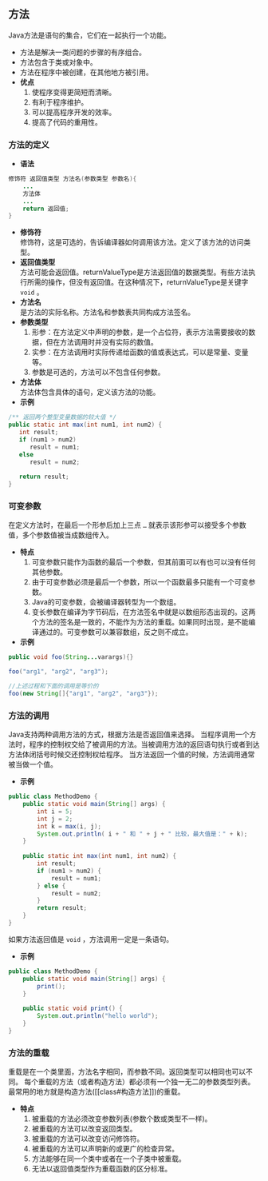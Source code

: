 ## 方法
Java方法是语句的集合，它们在一起执行一个功能。
- 方法是解决一类问题的步骤的有序组合。
- 方法包含于类或对象中。
- 方法在程序中被创建，在其他地方被引用。
- **优点**  
	1. 使程序变得更简短而清晰。
	2. 有利于程序维护。
	3. 可以提高程序开发的效率。
	4. 提高了代码的重用性。
### 方法的定义
- **语法** 
```java
修饰符 返回值类型 方法名(参数类型 参数名){
    ...
    方法体
    ...
    return 返回值;
}
```
- **修饰符**  
	修饰符，这是可选的，告诉编译器如何调用该方法。定义了该方法的访问类型。
- **返回值类型**  
	方法可能会返回值。returnValueType是方法返回值的数据类型。有些方法执行所需的操作，但没有返回值。在这种情况下，returnValueType是关键字 `void` 。
- **方法名**  
	是方法的实际名称。方法名和参数表共同构成方法签名。
- **参数类型**  
	1. 形参：在方法定义中声明的参数，是一个占位符，表示方法需要接收的数据，但在方法调用时并没有实际的数值。 
	2. 实参：在方法调用时实际传递给函数的值或表达式，可以是常量、变量等。 
	3. 参数是可选的，方法可以不包含任何参数。
- **方法体**  
	方法体包含具体的语句，定义该方法的功能。
- **示例**  
```java
/** 返回两个整型变量数据的较大值 */
public static int max(int num1, int num2) {
   int result;
   if (num1 > num2)
      result = num1;
   else
      result = num2;
 
   return result; 
}
```
### 可变参数
在定义方法时，在最后一个形参后加上三点 `…` 就表示该形参可以接受多个参数值，多个参数值被当成数组传入。
- **特点**
	1. 可变参数只能作为函数的最后一个参数，但其前面可以有也可以没有任何其他参数。
    2. 由于可变参数必须是最后一个参数，所以一个函数最多只能有一个可变参数。
    3. Java的可变参数，会被编译器转型为一个数组。
    4. 变长参数在编译为字节码后，在方法签名中就是以数组形态出现的。这两个方法的签名是一致的，不能作为方法的重载。如果同时出现，是不能编译通过的。可变参数可以兼容数组，反之则不成立。
- **示例**
```java
public void foo(String...varargs){}

foo("arg1", "arg2", "arg3");

//上述过程和下面的调用是等价的
foo(new String[]{"arg1", "arg2", "arg3"});
```
### 方法的调用
Java支持两种调用方法的方式，根据方法是否返回值来选择。
当程序调用一个方法时，程序的控制权交给了被调用的方法。当被调用方法的返回语句执行或者到达方法体闭括号时候交还控制权给程序。
当方法返回一个值的时候，方法调用通常被当做一个值。
- **示例** 
```java
public class MethodDemo {    
	public static void main(String[] args) {  
	    int i = 5;  
	    int j = 2;  
	    int k = max(i, j);  
	    System.out.println( i + " 和 " + j + " 比较，最大值是：" + k);  
	}
	
    public static int max(int num1, int num2) {  
        int result;  
        if (num1 > num2) {  
            result = num1;  
        } else {  
            result = num2;  
        }  
        return result;  
    }  
}
```
如果方法返回值是 `void` ，方法调用一定是一条语句。
- **示例**  
```java
public class MethodDemo {  
    public static void main(String[] args) {  
        print();  
    }  
    
    public static void print() {  
        System.out.println("hello world");  
    }  
}
```
### 方法的重载
重载是在一个类里面，方法名字相同，而参数不同。返回类型可以相同也可以不同。
每个重载的方法（或者构造方法）都必须有一个独一无二的参数类型列表。
最常用的地方就是构造方法([[class#构造方法]])的重载。
- **特点**  
	1. 被重载的方法必须改变参数列表(参数个数或类型不一样)。
	2. 被重载的方法可以改变返回类型。
	3. 被重载的方法可以改变访问修饰符。
	4. 被重载的方法可以声明新的或更广的检查异常。
	5. 方法能够在同一个类中或者在一个子类中被重载。
	6. 无法以返回值类型作为重载函数的区分标准。